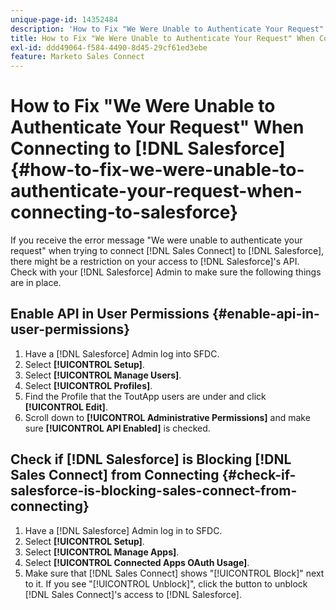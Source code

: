 ```yaml
---
unique-page-id: 14352484
description: 'How to Fix "We Were Unable to Authenticate Your Request" When Connecting to Salesforce - Marketo Docs - Product Documentation'
title: How to Fix "We Were Unable to Authenticate Your Request" When Connecting to Salesforce
exl-id: ddd49064-f584-4490-8d45-29cf61ed3ebe
feature: Marketo Sales Connect
---
```

# How to Fix "We Were Unable to Authenticate Your Request" When Connecting to [!DNL Salesforce] {#how-to-fix-we-were-unable-to-authenticate-your-request-when-connecting-to-salesforce}

If you receive the error message "We were unable to authenticate your request" when trying to connect [!DNL Sales Connect] to [!DNL Salesforce], there might be a restriction on your access to [!DNL Salesforce]'s API. Check with your [!DNL Salesforce] Admin to make sure the following things are in place.

## Enable API in User Permissions {#enable-api-in-user-permissions}

1. Have a [!DNL Salesforce] Admin log into SFDC.
1. Select **[!UICONTROL Setup]**.
1. Select **[!UICONTROL Manage Users]**.
1. Select **[!UICONTROL Profiles]**.
1. Find the Profile that the ToutApp users are under and click **[!UICONTROL Edit]**.
1. Scroll down to **[!UICONTROL Administrative Permissions]** and make sure **[!UICONTROL API Enabled]** is checked.

## Check if [!DNL Salesforce] is Blocking [!DNL Sales Connect] from Connecting {#check-if-salesforce-is-blocking-sales-connect-from-connecting}

1. Have a [!DNL Salesforce] Admin log in to SFDC.
1. Select **[!UICONTROL Setup]**.
1. Select **[!UICONTROL Manage Apps]**.
1. Select **[!UICONTROL Connected Apps OAuth Usage]**.
1. Make sure that [!DNL Sales Connect] shows "[!UICONTROL Block]" next to it. If you see "[!UICONTROL Unblock]", click the button to unblock [!DNL Sales Connect]'s access to [!DNL Salesforce].
